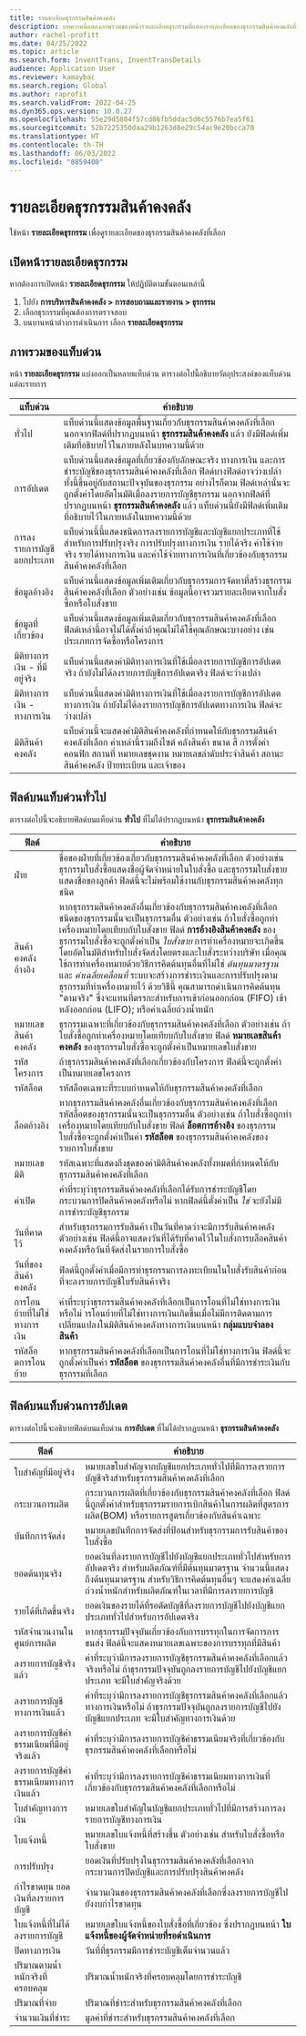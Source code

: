 ```yaml
---
title: รายละเอียดธุรกรรมสินค้าคงคลัง
description: บทความนี้แสดงภาพรวมของหน้ารายละเอียดธุรกรรมที่แสดงรายละเอียดของธุรกรรมสินค้าคงคลังที่เลือก
author: rachel-profitt
ms.date: 04/25/2022
ms.topic: article
ms.search.form: InventTrans, InventTransDetails
audience: Application User
ms.reviewer: kamaybac
ms.search.region: Global
ms.author: raprofit
ms.search.validFrom: 2022-04-25
ms.dyn365.ops.version: 10.0.27
ms.openlocfilehash: 55e29d5804f57cd86fb5ddac5d6c5576b7ea5f61
ms.sourcegitcommit: 52b7225350daa29b1263d8e29c54ac9e20bcca70
ms.translationtype: HT
ms.contentlocale: th-TH
ms.lasthandoff: 06/03/2022
ms.locfileid: "8859400"
---
```

# <a name="inventory-transaction-details"></a>รายละเอียดธุรกรรมสินค้าคงคลัง

ใช้หน้า **รายละเอียดธุรกรรม** เพื่อดูรายละเอียดของธุรกรรมสินค้าคงคลังที่เลือก

## <a name="open-the-transaction-details-page"></a>เปิดหน้ารายละเอียดธุรกรรม

หากต้องการเปิดหน้า **รายละเอียดธุรกรรม** ให้ปฏิบัติตามขั้นตอนเหล่านี้

1. ไปยัง **การบริหารสินค้าคงคลัง \> การสอบถามและรายงาน \> ธุรกรรม**
1. เลือกธุรกรรมที่คุณต้องการตรวจสอบ
1. บนบานหน้าต่างการดำเนินการ เลือก **รายละเอียดธุรกรรม**

## <a name="fasttabs-overview"></a>ภาพรวมของแท็บด่วน

หน้า **รายละเอียดธุรกรรม** แบ่งออกเป็นหลายแท็บด่วน ตารางต่อไปนี้อธิบายวัตถุประสงค์ของแท็บด่วนแต่ละรายการ

| แท็บด่วน | คำอธิบาย |
|---|---|
| ทั่วไป | แท็บด่วนนี้แสดงข้อมูลพื้นฐานเกี่ยวกับธุรกรรมสินค้าคงคลังที่เลือก นอกจากฟิลด์ที่ปรากฏบนหน้า **ธุรกรรมสินค้าคงคลัง** แล้ว ยังมีฟิลด์เพิ่มเติมที่อธิบายไว้ในภายหลังในบทความนี้ด้วย |
| การอัปเดต | แท็บด่วนนี้แสดงข้อมูลที่เกี่ยวข้องกับลักษณะจริง ทางการเงิน และการชำระบัญชีของธุรกรรมสินค้าคงคลังที่เลือก ฟิลด์บางฟิลด์อาจว่างเปล่า ทั้งนี้ขึ้นอยู่กับสถานะปัจจุบันของธุรกรรม อย่างไรก็ตาม ฟิลด์เหล่านั้นจะถูกตั้งค่าโดยอัตโนมัติเมื่อลงรายการบัญชีธุรกรรม นอกจากฟิลด์ที่ปรากฏบนหน้า **ธุรกรรมสินค้าคงคลัง** แล้ว แท็บด่วนนี้ยังมีฟิลด์เพิ่มเติมที่อธิบายไว้ในภายหลังในบทความนี้ด้วย |
| การลงรายการบัญชีแยกประเภท | แท็บด่วนนี้นี้แสดงชนิดการลงรายการบัญชีและบัญชีแยกประเภทที่ใช้สำหรับการปรับปรุงจริง การปรับปรุงทางการเงิน รายได้จริง ค่าใช้จ่ายจริง รายได้ทางการเงิน และค่าใช้จ่ายทางการเงินที่เกี่ยวข้องกับธุรกรรมสินค้าคงคลังที่เลือก |
| ข้อมูลอ้างอิง | แท็บด่วนนี้แสดงข้อมูลเพิ่มเติมเกี่ยวกับธุรกรรมการจัดหาที่สร้างธุรกรรมสินค้าคงคลังที่เลือก ตัวอย่างเช่น ข้อมูลนี้อาจรวมรายละเอียดจากใบสั่งซื้อหรือใบสั่งขาย |
| ข้อมูลที่เกี่ยวข้อง | แท็บด่วนนี้แสดงข้อมูลเพิ่มเติมเกี่ยวกับธุรกรรมสินค้าคงคลังที่เลือก ฟิลด์เหล่านี้อาจไม่ได้ตั้งค่าถ้าคุณไม่ได้ใช้คุณลักษณะบางอย่าง เช่น ประเภทการจัดซื้อหรือโครงการ |
| มิติทางการเงิน - ที่มีอยู่จริง | แท็บด่วนนี้แสดงค่ามิติทางการเงินที่ใช้เมื่อลงรายการบัญชีการอัปเดตจริง ถ้ายังไม่ได้ลงรายการบัญชีการอัปเดตจริง ฟิลด์จะว่างเปล่า |
| มิติทางการเงิน - ทางการเงิน | แท็บด่วนนี้แสดงค่ามิติทางการเงินที่ใช้เมื่อลงรายการบัญชีการอัปเดตทางการเงิน ถ้ายังไม่ได้ลงรายการบัญชีการอัปเดตทางการเงิน ฟิลด์จะว่างเปล่า |
| มิติสินค้าคงคลัง | แท็บด่วนนี้จะแสดงค่ามิติสินค้าคงคลังที่กำหนดให้กับธุรกรรมสินค้าคงคลังที่เลือก ค่าเหล่านี้รวมถึงไซต์ คลังสินค้า ขนาด สี การตั้งค่าคอนฟิก สถานที่ หมายเลขชุดงาน หมายเลขลำดับประจำสินค้า สถานะสินค้าคงคลัง ป้ายทะเบียน และเจ้าของ |

## <a name="fields-on-the-general-fasttab"></a>ฟิลด์บนแท็บด่วนทั่วไป

ตารางต่อไปนี้จะอธิบายฟิลด์บนแท็บด่วน **ทั่วไป** ที่ไม่ได้ปรากฏบนหน้า **ธุรกรรมสินค้าคงคลัง**

| ฟิลด์ | คำอธิบาย |
|---|---|
| ฝ่าย | ชื่อของฝ่ายที่เกี่ยวข้องเกี่ยวกับธุรกรรมสินค้าคงคลังที่เลือก ตัวอย่างเช่น ธุรกรรมใบสั่งซื้อแสดงชื่อผู้จัดจำหน่ายในใบสั่งซื้อ และธุรกรรมใบสั่งขายแสดงชื่อของลูกค้า ฟิลด์นี้จะไม่พร้อมใช้งานกับธุรกรรมสินค้าคงคลังทุกชนิด |
| สินค้าคงคลังอ้างอิง | หากธุรกรรมสินค้าคงคลังอื่นเกี่ยวข้องกับธุรกรรมสินค้าคงคลังที่เลือก ชนิดของธุรกรรมนั้นจะเป็นธุรกรรมอื่น ตัวอย่างเช่น ถ้าใบสั่งซื้อถูกทำเครื่องหมายโดยเทียบกับใบสั่งขาย ฟิลด์ **การอ้างอิงสินค้าคงคลัง** ของธุรกรรมใบสั่งซื้อจะถูกตั้งค่าเป็น *ใบสั่งขาย* การทำเครื่องหมายจะเกิดขึ้นโดยอัตโนมัติสำหรับใบสั่งจัดส่งโดยตรงและใบสั่งระหว่างบริษัท เมื่อคุณใช้การทำเครื่องหมายด้วยวิธีการคิดต้นทุนอื่นที่ไม่ใช่ *ต้นทุนมาตรฐาน* และ *ค่าเฉลี่ยเคลื่อนที่* ระบบจะสร้างการชำระเงินและการปรับปรุงตามธุรกรรมที่ทำเครื่องหมายไว้ ด้วยวิธีนี้ คุณสามารถดำเนินการคิดต้นทุน "ตามจริง" ซึ่งจะแทนที่ตรรกะสำหรับการเข้าก่อนออกก่อน (FIFO) เข้าหลังออกก่อน (LIFO); หรือค่าเฉลี่ยถ่วงน้ำหนัก |
| หมายเลขสินค้าคงคลัง | ธุรกรรมเฉพาะที่เกี่ยวข้องกับธุรกรรมสินค้าคงคลังที่เลือก ตัวอย่างเช่น ถ้าใบสั่งซื้อถูกทำเครื่องหมายโดยเทียบกับใบสั่งขาย ฟิลด์ **หมายเลขสินค้าคงคลัง** ของธุรกรรมใบสั่งซื้อจะถูกตั้งค่าเป็นหมายเลขใบสั่งขาย |
| รหัสโครงการ | ถ้าธุรกรรมสินค้าคงคลังที่เลือกเกี่ยวข้องกับโครงการ ฟิลด์นี้จะถูกตั้งค่าเป็นหมายเลขโครงการ |
| รหัสล็อต | รหัสล็อตเฉพาะที่ระบบกำหนดให้กับธุรกรรมสินค้าคงคลังที่เลือก |
| ล็อตอ้างอิง | หากธุรกรรมสินค้าคงคลังอื่นเกี่ยวข้องกับธุรกรรมสินค้าคงคลังที่เลือก รหัสล็อตของธุรกรรมนั้นจะเป็นธุรกรรมอื่น ตัวอย่างเช่น ถ้าใบสั่งซื้อถูกทำเครื่องหมายโดยเทียบกับใบสั่งขาย ฟิลด์ **ล็อตการอ้างอิง** ของธุรกรรมใบสั่งซื้อจะถูกตั้งค่าเป็นค่า **รหัสล็อต** ของธุรกรรมสินค้าคงคลังของรายการใบสั่งขาย |
| หมายเลขมิติ | รหัสเฉพาะที่แสดงถึงชุดของค่ามิติสินค้าคงคลังทั้งหมดที่กำหนดให้กับธุรกรรมสินค้าคงคลังที่เลือก |
| ค่าเปิด | ค่าที่ระบุว่าธุรกรรมสินค้าคงคลังที่เลือกได้รับการชำระบัญชีโดยกระบวนการปิดสินค้าคงคลังหรือไม่ หากฟิลด์นี้ตั้งค่าเป็น *ใช่* จะยังไม่มีการชำระบัญชีธุรกรรม |
| วันที่คาดไว้ | สำหรับธุรกรรมการรับสินค้า เป็นวันที่คาดว่าจะมีการรับสินค้าคงคลัง ตัวอย่างเช่น ฟิลด์นี้อาจแสดงวันที่ได้รับที่คาดไว้ในใบสั่งการบล็อคสินค้าคงคลังหรือวันที่จัดส่งในรายการใบสั่งซื้อ |
| วันที่ของสินค้าคงคลัง | ฟิลด์นี้ถูกตั้งค่าเมื่อมีการทำธุรกรรมการลงทะเบียนในใบสั่งรับสินค้าก่อนที่จะลงรายการบัญชีใบรับสินค้าจริง |
| การโอนย้ายที่ไม่ใช่ทางการเงิน | ค่าที่ระบุว่าธุรกรรมสินค้าคงคลังที่เลือกเป็นการโอนที่ไม่ใช่ทางการเงินหรือไม่ ารโอนย้ายที่ไม่ใช่ทางการเงินเกิดขึ้นเมื่อไม่มีการติดตามการเปลี่ยนแปลงในมิติสินค้าคงคลังทางการเงินบนหน้า **กลุ่มแบบจำลองสินค้า** |
| รหัสล็อตการโอนย้าย | หากธุรกรรมสินค้าคงคลังที่เลือกเป็นการโอนที่ไม่ใช่ทางการเงิน ฟิลด์นี้จะถูกตั้งค่าเป็นค่า **รหัสล็อต** ของธุรกรรมสินค้าคงคลังอื่นที่มีการชำระเงินกับธุรกรรมที่เลือก |

## <a name="fields-on-the-updates-fasttab"></a>ฟิลด์บนแท็บด่วนการอัปเดต

ตารางต่อไปนี้จะอธิบายฟิลด์บนแท็บด่วน **การอัปเดต** ที่ไม่ได้ปรากฏบนหน้า **ธุรกรรมสินค้าคงคลัง**

| ฟิลด์ | คำอธิบาย |
|---|---|
| ใบสำคัญที่มีอยู่จริง | หมายเลขใบสำคัญจากบัญชีแยกประเภททั่วไปที่มีการลงรายการบัญชีจริงสำหรับธุรกรรมสินค้าคงคลังที่เลือก |
| กระบวนการผลิต | กระบวนการผลิตที่เกี่ยวข้องกับธุรกรรมสินค้าคงคลังที่เลือก ฟิลด์นี้ถูกตั้งค่าสำหรับธุรกรรมรายการเบิกสินค้าในการผลิตที่สูตรการผลิต(BOM) หรือรายการสูตรเกี่ยวข้องกับสินค้าเฉพาะ |
| บันทึกการจัดส่ง | หมายเลขบันทึกการจัดส่งที่ป้อนสำหรับธุรกรรมการรับสินค้าของใบสั่งซื้อ |
| ยอดต้นทุนจริง | ยอดเงินที่ลงรายการบัญชีไปยังบัญชีแยกประเภททั่วไปสำหรับการอัปเดตจริง สำหรับผลิตภัณฑ์ที่มีต้นทุนมาตรฐาน จำนวนนี้แสดงถึงต้นทุนมาตรฐาน สำหรับวิธีการคิดต้นทุนอื่นๆ จะแสดงค่าเฉลี่ยถ่วงน้ำหนักสำหรับผลิตภัณฑ์ในเวลาที่มีการลงรายการบัญชี |
| รายได้ที่เกิดขึ้นจริง | ยอดเงินของรายได้ที่รอตัดบัญชีที่ลงรายการบัญชีไปยังบัญชีแยกประเภททั่วไปสำหรับการอัปเดตจริง |
| รหัสจำนวนงานในศูนย์การผลิต | หากธุรกรรมปัจจุบันเกี่ยวข้องกับการบรรทุกในการจัดการการขนส่ง ฟิลด์นี้จะแสดงหมายเลขเฉพาะของการบรรทุกที่มีสินค้า |
| ลงรายการบัญชีจริงแล้ว | ค่าที่ระบุว่ามีการลงรายการบัญชีธุรกรรมสินค้าคงคลังที่เลือกแล้วจริงหรือไม่ ถ้าธุรกรรมปัจจุบันถูกลงรายการบัญชีไปยังบัญชีแยกประเภท จะมีใบสำคัญจริงด้วย |
| ลงรายการบัญชีทางการเงินแล้ว | ค่าที่ระบุว่ามีการลงรายการบัญชีธุรกรรมสินค้าคงคลังที่เลือกแล้วทางการเงินหรือไม่ ถ้าธุรกรรมปัจจุบันถูกลงรายการบัญชีไปยังบัญชีแยกประเภท จะมีใบสำคัญทางการเงินด้วย |
| ลงรายการบัญชีค่าธรรมเนียมที่มีอยู่จริงแล้ว | ค่าที่ระบุว่ามีการลงรายการบัญชีค่าธรรมเนียมจริงที่เกี่ยวข้องกับธุรกรรมสินค้าคงคลังที่เลือกหรือไม่ |
| ลงรายการบัญชีค่าธรรมเนียมทางการเงินแล้ว | ค่าที่ระบุว่ามีการลงรายการบัญชีค่าธรรมเนียมทางการเงินที่เกี่ยวข้องกับธุรกรรมสินค้าคงคลังที่เลือกหรือไม่ |
| ใบสำคัญทางการเงิน | หมายเลขใบสำคัญในบัญชีแยกประเภททั่วไปที่มีการสร้างการลงรายการบัญชีทางการเงิน |
| ใบแจ้งหนี้ | หมายเลขใบแจ้งหนี้ที่สร้างขึ้น ตัวอย่างเช่น สำหรับใบสั่งซื้อหรือใบสั่งขาย |
| การปรับปรุง | ยอดเงินที่ปรับปรุงในธุรกรรมสินค้าคงคลังที่เลือกจากกระบวนการปิดบัญชีและการปรับปรุงสินค้าคงคลัง |
| กำไรขาดทุน ยอดเงินที่ลงรายการบัญชี | จำนวนเงินของธุรกรรมสินค้าคงคลังที่เลือกซึ่งลงรายการบัญชีไปยังงบกำไรขาดทุน |
| ใบแจ้งหนี้ที่ไม่ได้ลงรายการบัญชี | หมายเลขใบแจ้งหนี้ของใบสั่งซื้อที่เกี่ยวข้อง ซึ่งปรากฏบนหน้า **ใบแจ้งหนี้ของผู้จัดจำหน่ายที่รอดำเนินการ** |
| ปิดทางการเงิน | วันที่ที่ธุรกรรมมีการชำระบัญชีเต็มจำนวนแล้ว |
| ปริมาณตามน้ำหนักจริงที่ครอบคลุม | ปริมาณน้ำหนักจริงที่ครอบคลุมโดยการชำระบัญชี |
| ปริมาณที่จ่าย | ปริมาณที่ชำระสำหรับธุรกรรมสินค้าคงคลังที่เลือก |
| จำนวนเงินที่ชำระ | มูลค่าที่ชำระสำหรับธุรกรรมสินค้าคงคลังที่เลือก |

